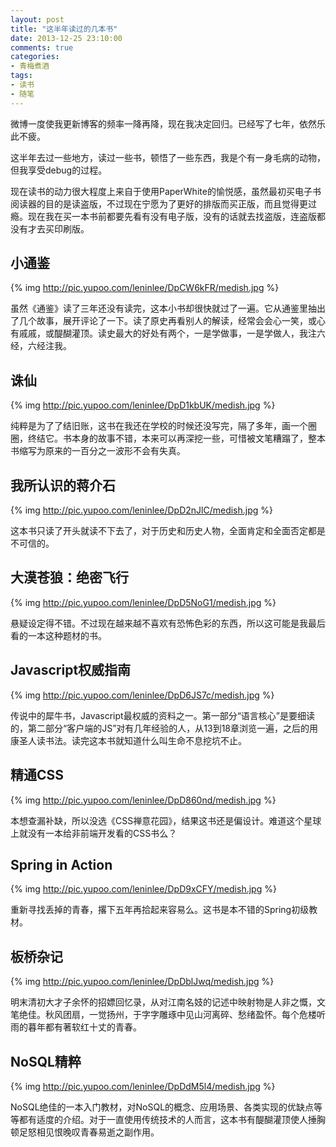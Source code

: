 ```yaml
---
layout: post
title: "这半年读过的几本书"
date: 2013-12-25 23:10:00
comments: true
categories:
- 青梅煮酒
tags:
- 读书
- 随笔
---
```

微博一度使我更新博客的频率一降再降，现在我决定回归。已经写了七年，依然乐此不疲。

这半年去过一些地方，读过一些书，顿悟了一些东西，我是个有一身毛病的动物，但我享受debug的过程。

现在读书的动力很大程度上来自于使用PaperWhite的愉悦感，虽然最初买电子书阅读器的目的是读盗版，不过现在宁愿为了更好的排版而买正版，而且觉得更过瘾。现在我在买一本书前都要先看有没有电子版，没有的话就去找盗版，连盗版都没有才去买印刷版。

小通鉴
------

{% img http://pic.yupoo.com/leninlee/DpCW6kFR/medish.jpg %}

虽然《通鉴》读了三年还没有读完，这本小书却很快就过了一遍。它从通鉴里抽出了几个故事，展开评论了一下。读了原史再看别人的解读，经常会会心一笑，或心有戚戚，或醍醐灌顶。读史最大的好处有两个，一是学做事，一是学做人，我注六经，六经注我。

诛仙
----

{% img http://pic.yupoo.com/leninlee/DpD1kbUK/medish.jpg %}

纯粹是为了了结旧账，这书在我还在学校的时候还没写完，隔了多年，画一个圈圈，终结它。书本身的故事不错，本来可以再深挖一些，可惜被文笔糟蹋了，整本书缩写为原来的一百分之一波形不会有失真。

我所认识的蒋介石
----------------

{% img http://pic.yupoo.com/leninlee/DpD2nJlC/medish.jpg %}

这本书只读了开头就读不下去了，对于历史和历史人物，全面肯定和全面否定都是不可信的。

大漠苍狼：绝密飞行
------------------

{% img http://pic.yupoo.com/leninlee/DpD5NoG1/medish.jpg %}

悬疑设定得不错。不过现在越来越不喜欢有恐怖色彩的东西，所以这可能是我最后看的一本这种题材的书。

Javascript权威指南
------------------

{% img http://pic.yupoo.com/leninlee/DpD6JS7c/medish.jpg %}

传说中的犀牛书，Javascript最权威的资料之一。第一部分“语言核心”是要细读的，第二部分“客户端的JS”对有几年经验的人，从13到18章浏览一遍，之后的用康圣人读书法。读完这本书就知道什么叫生命不息挖坑不止。

精通CSS
-------

{% img http://pic.yupoo.com/leninlee/DpD860nd/medish.jpg %}

本想查漏补缺，所以没选《CSS禅意花园》，结果这书还是偏设计。难道这个星球上就没有一本给非前端开发看的CSS书么？

Spring in Action
----------------

{% img http://pic.yupoo.com/leninlee/DpD9xCFY/medish.jpg %}

重新寻找丢掉的青春，撂下五年再拾起来容易么。这书是本不错的Spring初级教材。

板桥杂记
--------

{% img http://pic.yupoo.com/leninlee/DpDblJwq/medish.jpg %}

明末清初大才子余怀的招嫖回忆录，从对江南名妓的记述中映射物是人非之慨，文笔绝佳。秋风团扇，一觉扬州，于字字雕琢中见山河离碎、愁绪盈怀。每个危楼听雨的暮年都有著软红十丈的青春。

NoSQL精粹
---------

{% img http://pic.yupoo.com/leninlee/DpDdM5l4/medish.jpg %}

NoSQL绝佳的一本入门教材，对NoSQL的概念、应用场景、各类实现的优缺点等等都有适度的介绍。对于一直使用传统技术的人而言，这本书有醍醐灌顶使人捶胸顿足怒相见恨晚叹青春易逝之副作用。

